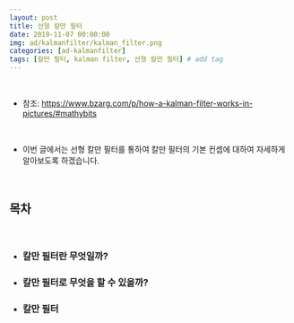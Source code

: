 ```yaml
---
layout: post
title: 선형 칼만 필터
date: 2019-11-07 00:00:00
img: ad/kalmanfilter/kalman_filter.png
categories: [ad-kalmanfilter] 
tags: [칼만 필터, kalman filter, 선형 칼만 필터] # add tag
---
```


<br>

- 참조: https://www.bzarg.com/p/how-a-kalman-filter-works-in-pictures/#mathybits

<br>

- 이번 글에서는 선형 칼만 필터를 통하여 칼만 필터의 기본 컨셉에 대하여 자세하게 알아보도록 하겠습니다.

<br>

## **목차**

<br>

- ### 칼만 필터란 무엇일까?
- ### 칼만 필터로 무엇을 할 수 있을까?
- ### 칼만 필터 
